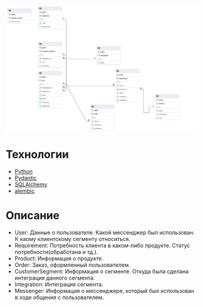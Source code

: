 <p align="center">
      <img src="img/bd.png" width="726">
</p>

# Технологии
- [Python](https://www.python.org/)
- [Pydantic](https://docs.pydantic.dev/latest/)
- [SQLAlchemy](https://www.sqlalchemy.org/)
- [alembic](https://alembic.sqlalchemy.org/en/latest/)

# Описание
- User: Данные о пользователе. Какой мессенджер был использован. К каому клиентскому сегменту относиться.
- Requirement: Потребность клиента в каком-либо продукте. Статус потребности(обработана и тд.).
- Product: Информация о продукте.
- Order: Заказ, оформленный пользователем.
- CustomerSegment: Информация о сегменте. Откуда была сделана интеграция данного сегмента.
- Integration: Интеграция сегмента.
- Messenger: Информация о мессенджере, который был использован в ходе общения с пользователем.
